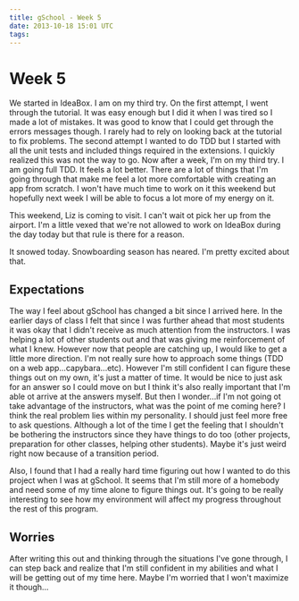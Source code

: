 ```yaml
---
title: gSchool - Week 5
date: 2013-10-18 15:01 UTC
tags:
---
```


Week 5
======

We started in IdeaBox. I am on my third try. On the first attempt, I went through the tutorial. It was easy enough but I did it when I was tired so I made a lot of mistakes. It was good to know that I could get through the errors messages though. I rarely had to rely on looking back at the tutorial to fix problems. The second attempt I wanted to do TDD but I started with all the unit tests and included things required in the extensions. I quickly realized this was not the way to go. Now after a week, I'm on my third try. I am going full TDD. It feels a lot better. There are a lot of things that I'm going through that make me feel a lot more comfortable with creating an app from scratch. I won't have much time to work on it this weekend but hopefully next week I will be able to focus a lot more of my energy on it.

This weekend, Liz is coming to visit. I can't wait ot pick her up from the airport. I'm a little vexed that we're not allowed to work on IdeaBox during the day today but that rule is there for a reason.



It snowed today. Snowboarding season has neared. I'm pretty excited about that.

Expectations
------------

The way I feel about gSchool has changed a bit since I arrived here. In the earlier days of class I felt that since I was further ahead that most students it was okay that I didn't receive as much attention from the instructors. I was helping a lot of other students out and that was giving me reinforcement of what I knew. However now that people are catching up, I would like to get a little more direction. I'm not really sure how to approach some things (TDD on a web app...capybara...etc). However I'm still confident I can figure these things out on my own, it's just a matter of time. It would be nice to just ask for an answer so I could move on but I think it's also really important that I'm able ot arrive at the answers myself. But then I wonder...if I'm not going ot take advantage of the instructors, what was the point of me coming here? I think the real problem lies within my personality. I should just feel more free to ask questions. Although a lot of the time I get the feeling that I shouldn't be bothering the instructors since they have things to do too (other projects, preparation for other classes, helping other students). Maybe it's just weird right now because of a transition period.

Also, I found that I had a really hard time figuring out how I wanted to do this project when I was at gSchool. It seems that I'm still more of a homebody and need some of my time alone to figure things out. It's going to be really interesting to see how my environment will affect my progress throughout the rest of this program.

Worries
-------

After writing this out and thinking through the situations I've gone through, I can step back and realize that I'm still confident in my abilities and what I will be getting out of my time here. Maybe I'm worried that I won't maximize it though...

